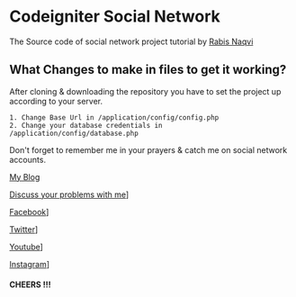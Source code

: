 # Codeigniter Social Network

The Source code of social network project tutorial by [Rabis Naqvi](http://rb.cheersbin.com/2016/11/06/codeigniter-project-tutorial-part-1-going-make/)

## What Changes to make in files to get it working?
After cloning & downloading the repository you have to set the project up according to your server.
```
1. Change Base Url in /application/config/config.php
2. Change your database credentials in /application/config/database.php
```
Don't forget to remember me in your prayers & catch me on social network accounts.

[My Blog](http://rb.cheersbin.com/)

[Discuss your problems with me](http://discussions.rb.cheersbin.com)]

[Facebook](https://www.facebook.com/rabis.naqvi.official)]

[Twitter](https://www.twitter.com/chrzbn_official)]

[Youtube](https://www.youtube.com/channel/UCdybTHOf74nGcGrjJ7ObwTw)]

[Instagram](https://www.instagram.com/cheersbin/)]

#### CHEERS !!!
